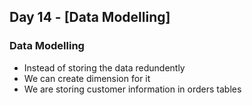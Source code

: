 ## Day 14 - [Data Modelling]

### Data Modelling
* Instead of storing the data redundently
* We can create dimension for it 
* We are storing customer information in orders tables 

```sql

```

###